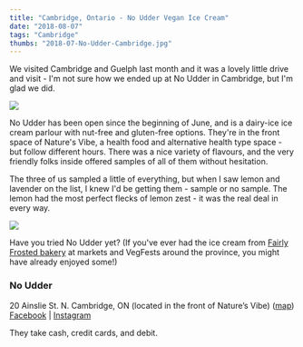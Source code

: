 ```yaml
---
title: "Cambridge, Ontario - No Udder Vegan Ice Cream"
date: "2018-08-07"
tags: "Cambridge"
thumbs: "2018-07-No-Udder-Cambridge.jpg"
---
```


We visited Cambridge and Guelph last month and it was a lovely little drive and visit - I'm not sure how we ended up at No Udder in Cambridge, but I'm glad we did.

![](images/IMG_20180722_172425-576x1024.jpg)

No Udder has been open since the beginning of June, and is a dairy-ice ice cream parlour with nut-free and gluten-free options. They're in the front space of Nature's Vibe, a health food and alternative health type space - but follow different hours. There was a nice variety of flavours, and the very friendly folks inside offered samples of all of them without hesitation.

The three of us sampled a little of everything, but when I saw lemon and lavender on the list, I knew I'd be getting them - sample or no sample. The lemon had the most perfect flecks of lemon zest - it was the real deal in every way.

![](images/IMG_20180722_172010_478.jpg)

Have you tried No Udder yet? (If you've ever had the ice cream from [Fairly Frosted bakery](http://www.fairlyfrosted.com/) at markets and VegFests around the province, you might have already enjoyed some!)

### No Udder

20 Ainslie St. N. Cambridge, ON (located in the front of Nature’s Vibe) ([map](https://www.google.ca/maps/dir/43.6404235,-79.4536286/20+Ainslie+St+N,+Cambridge,+ON+N1R+3J4/@43.4766396,-80.167516,10z/data=!3m1!4b1!4m18!1m7!3m6!1s0x882c77b646e7e901:0xc730476e9bfcc125!2s20+Ainslie+St+N,+Cambridge,+ON+N1R+3J4!3b1!8m2!3d43.3595066!4d-80.3138681!4m9!1m1!4e1!1m5!1m1!1s0x882c77b646e7e901:0xc730476e9bfcc125!2m2!1d-80.3138681!2d43.3595066!3e0)) [Facebook](https://www.facebook.com/nouddericecream/) | [Instagram](https://www.instagram.com/nouddercambridge/)

They take cash, credit cards, and debit.
